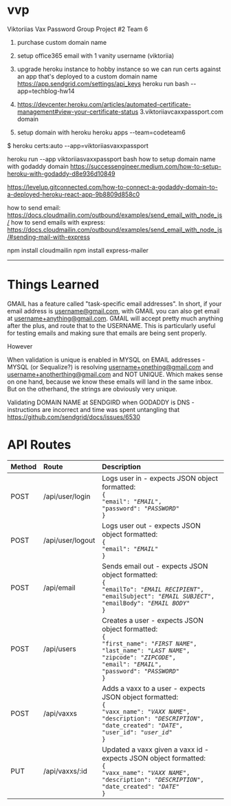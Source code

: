 # vvp

Viktoriias Vax Password Group Project #2 Team 6

1. purchase custom domain name
2. setup office365 email with 1 vanity username (viktoriia)
3. upgrade heroku instance to hobby instance so we can run certs against an app that's deployed to a custom domain name
   https://app.sendgrid.com/settings/api_keys
   heroku run bash --app=techblog-hw14

4. https://devcenter.heroku.com/articles/automated-certificate-management#view-your-certificate-status
   3.viktoriiavcaxxpassport.com domain
5. setup domain with heroku
   heroku apps --team=codeteam6

$ heroku certs:auto --app=viktoriiasvaxxpassport

heroku run --app viktoriiasvaxxpassport bash
how to setup domain name with godaddy domain
https://successengineer.medium.com/how-to-setup-heroku-with-godaddy-d8e936d10849

https://levelup.gitconnected.com/how-to-connect-a-godaddy-domain-to-a-deployed-heroku-react-app-9b8809d858c0

how to send email: https://docs.cloudmailin.com/outbound/examples/send_email_with_node_js/
how to send emails with express: https://docs.cloudmailin.com/outbound/examples/send_email_with_node_js/#sending-mail-with-express

npm install cloudmailin
npm install express-mailer

---

# Things Learned

GMAIL has a feature called "task-specific email addresses". In short, if your email address is username@gmail.com, with GMAIL you can also get email at username+anything@gmail.com. GMAIL will accept pretty much anything after the plus, and route that to the USERNAME. This is particularly useful for testing emails and making sure that emails are being sent properly.

However

When validation is unique is enabled in MYSQL on EMAIL addresses - MYSQL (or Sequalize?) is resolving username+onething@gmail.com and username+anotherthing@gmail.com and NOT UNIQUE. Which makes sense on one hand, because we know these emails will land in the same inbox. But on the otherhand, the strings are obviously very unique.

Validating DOMAIN NAME at SENDGIRD when GODADDY is DNS - instructions are incorrect and time was spent untangling that
https://github.com/sendgrid/docs/issues/6530

# API Routes

| Method | Route            | Description                                                                                                                                                                                                                                                                   |
| :----- | :--------------- | :---------------------------------------------------------------------------------------------------------------------------------------------------------------------------------------------------------------------------------------------------------------------------- |
| POST   | /api/user/login  | Logs user in - expects JSON object formatted: <br>`{`<br>`"email": "`<em>`EMAIL`</em>`",`<br>`"password": "`<em>`PASSWORD`</em>`"`<br>`}`                                                                                                                                     |
| POST   | /api/user/logout | Logs user out - expects JSON object formatted: <br>`{`<br>`"email": "`<em>`EMAIL`</em>`"`<br>`}`                                                                                                                                                                              |
| POST   | /api/email       | Sends email out - expects JSON object formatted: <br>`{`<br>`"emailTo": "`<em>`EMAIL RECIPIENT`</em>`",`<br>`"emailSubject": "`<em>`EMAIL SUBJECT`</em>`",`<br>`"emailBody": `<em>`"EMAIL BODY`</em>`"`<br>`}`                                                                |
| POST   | /api/users       | Creates a user - expects JSON object formatted: <br>`{`<br>`"first_name": "`<em>`FIRST NAME`</em>`",`<br>`"last_name": "`<em>`LAST NAME`</em>`",`<br>`"zipcode": "`<em>`ZIPCODE`</em>`",`<br>`"email": "`<em>`EMAIL`</em>`",`<br>`"password": "`<em>`PASSWORD`</em>`"`<br>`}` |
| POST   | /api/vaxxs       | Adds a vaxx to a user - expects JSON object formatted: <br>`{`<br>`"vaxx_name": "`<em>`VAXX NAME`</em>`",`<br>`"description": "`<em>`DESCRIPTION`</em>`",`<br>`"date_created": "`<em>`DATE`</em>`",`<br>`"user_id": "`<em>`user_id`</em>`"`<br>`}`                            |
| PUT    | /api/vaxxs/:id   | Updated a vaxx given a vaxx id - expects JSON object formatted: <br>`{`<br>`"vaxx_name": "`<em>`VAXX NAME`</em>`",`<br>`"description": "`<em>`DESCRIPTION`</em>`",`<br>`"date_created": "`<em>`DATE`</em>`"`<br>`}`                                                           |


